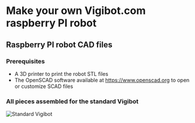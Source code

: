 # Make your own Vigibot.com raspberry PI robot

## Raspberry PI robot CAD files

### Prerequisites

- A 3D printer to print the robot STL files
- The OpenSCAD software available at https://www.openscad.org to open or customize SCAD files

### All pieces assembled for the standard Vigibot

![Standard Vigibot](https://github.com/vigibot/vigicad/blob/master/png/standard_vigibot.png)
